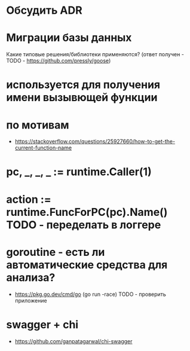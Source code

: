 # Обсудить ADR

# Миграции базы данных
Какие типовые решения/библиотеки применяются? (ответ получен - TODO - https://github.com/pressly/goose)

# используется для получения имени вызывющей функции
# по мотивам 
- https://stackoverflow.com/questions/25927660/how-to-get-the-current-function-name

#	pc, _, _, _ := runtime.Caller(1)
#	action := runtime.FuncForPC(pc).Name() TODO - переделать в логгере


# goroutine - есть ли автоматические средства для анализа?
- https://pkg.go.dev/cmd/go (go run -race)  TODO - проверить приложение

# swagger + chi
- https://github.com/ganpatagarwal/chi-swagger









